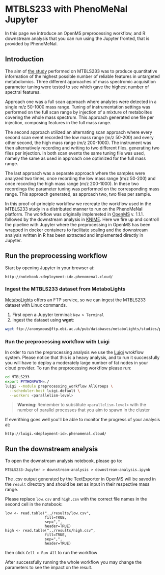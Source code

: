# MTBLS233 with PhenoMeNal Jupyter
In this page we introduce an OpenMS preprocessing workflow, and R downstream analysis that you can run using the Jupyter fronted, that is provided by PhenoMeNal.

## Introduction
The aim of [the study](http://www.sciencedirect.com/science/article/pii/S000326701630647X) performed on MTBLS233 was to produce quantitative information of the highest possible number of reliable features in untargeted metabolomics. Three different approaches of mass spectromic acquisition parameter tuning were tested to see which gave the highest number of spectral features.

Approach one was a full scan approach where analytes were detected in a single m/z 50-1000 mass range. Tuning of instrumentation settings was performed on the full scan range by injection of a mixture of metabolites covering the whole mass spectrum. This approach generated one file per injection, composing features in the full mass range.

The second approach utilized an alternating scan approach where every second scan event recorded the low mass range (m/z 50-200) and every other second, the high mass range (m/z 200-1000). The instrument was then alternatively recording and writing to two different files, generating two files per injection. In both scan events the same tuning file was used, namely the same as used in approach one optimized for the full mass range.

The last approach was a separate approach where the samples were analyzed two times, once recording the low mass range (m/z 50-200) and once recording the high mass range (m/z 200-1000). In these two recordings the parameter tuning was performed on the corresponding mass range. This approach generated, as approach two, two files per sample.

In this proof-of-principle workflow we recreate the workflow used in the MTBLS233 study in a distributed manner to run on the PhenoMeNal platform. The workflow was originally implemeted in [OpenMS](https://www.openms.de/) v. 1.1.1. followed by the downstream analysis in [KNIME](https://www.knime.org/). Here we fire up and controll the pipeline with Jupyter where the preprocessing in OpenMS has been wrapped in docker containers to facilitate scaling and the downstream analysis written in R has been extracted and implemented directly in Jupyter.

## Run the preprocessing workflow

Start by opening Jupyter in your browser at: 

`http://notebook.<deployment-id>.phenomenal.cloud/`

### Ingest the MTBLS233 dataset from MetaboLights

[MetaboLights](http://www.ebi.ac.uk/metabolights/) offers an FTP service, so we can ingest the MTBLS233 dataset with Linux commands. 

1. First open a Jupyter terminal: `New > Terminal`
2. Ingest the dataset using **wget**:

```bash
wget ftp://anonymous@ftp.ebi.ac.uk/pub/databases/metabolights/studies/public/MTBLS233/*.mzML -P MTBLS233/data/
```

### Run the preprocessing workflow with Luigi

In order to run the preprocessing analysis we use the [Luigi](https://github.com/spotify/luigi) wrokflow system. Please notice that this is a heavy analysis, and to run it successfully you will have to deploy a moderately large number of fat nodes in your cloud provider. To run the preprocessing workflow please run:

```bash
cd MTBLS233 
export PYTHONPATH=./ 
luigi --module preprocessing_workflow AllGroups \
  --scheduler-host luigi.default \
  --workers <parallelism-level>
```

> **Warning**: Remember to substitute `<parallelism-level>` with the number of parallel processes that you aim to spawn in the cluster

If everithing goes well you'll be able to monitor the progress of your analysis at:

`http://luigi.<deployment-id>.phenomenal.cloud/`

## Run the downstream analysis

To open the downstream analysis notebook, please go to: 

`MTBLS233-Jupyter > downstream-analysis > downstream-analysis.ipynb` 

The .csv output generated by the TextExporter in OpenMS will be saved in the `result` directory and should be set as input in their respective mass range.

Please replace `low.csv` and `high.csv` with the correct file names in the second cell in the notebook:

```
low <- read.table("../results/low.csv", 
                  fill=TRUE, 
                  sep=",",
                  header=TRUE)
high <- read.table("../results/high.csv", 
                  fill=TRUE, 
                  sep=",",
                  header=TRUE)
```
then click `Cell > Run All` to run the workflow

After successfully running the whole workflow you may change the parameters to see the impact on the result.
